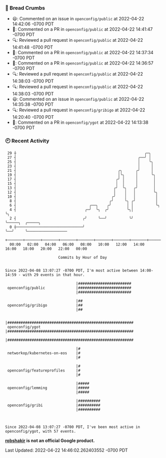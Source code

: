 ### 🍞 Bread Crumbs

 * 😃: Commented on an issue in `openconfig/public` at 2022-04-22 14:42:06 -0700 PDT
 * 💬: Commented on a PR in  `openconfig/public` at 2022-04-22 14:41:47 -0700 PDT
 * 🔍: Reviewed a pull request in  `openconfig/public` at 2022-04-22 14:41:48 -0700 PDT
 * 💬: Commented on a PR in  `openconfig/public` at 2022-04-22 14:37:34 -0700 PDT
 * 💬: Commented on a PR in  `openconfig/public` at 2022-04-22 14:36:57 -0700 PDT
 * 🔍: Reviewed a pull request in  `openconfig/public` at 2022-04-22 14:38:03 -0700 PDT
 * 🔍: Reviewed a pull request in  `openconfig/public` at 2022-04-22 14:38:03 -0700 PDT
 * 😃: Commented on an issue in `openconfig/public` at 2022-04-22 14:35:38 -0700 PDT
 * 🔍: Reviewed a pull request in  `openconfig/gribigo` at 2022-04-22 14:20:40 -0700 PDT
 * 💬: Commented on a PR in  `openconfig/ygot` at 2022-04-22 14:13:38 -0700 PDT

### 🕘 Recent Activity
```
 29 ┼                                                          ╭─╮
 27 ┤                                                       ╭──╯ │
 25 ┤                                                       │    ╰╮
 23 ┤                                                       │     │
 21 ┤                                              ╭╮      ╭╯     │
 19 ┤                                              │╰╮     │      ╰╮
 17 ┤                                             ╭╯ │     │       │
 15 ┤                                             │  │     │       │
 13 ┤                                            ╭╯  ╰╮   ╭╯       │
 12 ┤                                            │    │   │        ╰╮
 10 ┤                                           ╭╯    │   │         │
  8 ┤                                          ╭╯     ╰╮ ╭╯         │
  6 ┤                                 ╭──╮    ╭╯       │ │          ╰╮
  4 ┤                               ╭─╯  ╰╮  ╭╯        ╰╮│           ╰╮
  2 ┤                              ╭╯     ╰──╯          ╰╯            ╰─────╮  ╭─────╮
  0 ┼──────────────────────────────╯                                        ╰──╯     ╰──────────────────
    +───────+───────+───────+───────+───────+───────+───────+───────+───────+───────+───────+───────+────
  00:00   02:00   04:00   06:00   08:00   10:00   12:00   14:00   16:00   18:00   20:00   22:00   00:00   

						Commits by Hour of Day


Since 2022-04-08 13:07:27 -0700 PDT, I'm most active between 14:00-14:59 - with 29 events in that hour.

```



```
                                |########################
 openconfig/public              |########################
                                |########################

                                |##
 openconfig/gribigo             |##
                                |##

                                |#########################################################
 openconfig/ygot                |#########################################################
                                |#########################################################

                                |#
 networkop/kubernetes-on-eos    |#
                                |#

                                |#
 openconfig/featureprofiles     |#
                                |#

                                |#####
 openconfig/lemming             |#####
                                |#####

                                |##########
 openconfig/gribi               |##########
                                |##########



Since 2022-04-08 13:07:27 -0700 PDT, I've been most active in openconfig/ygot, with 57 events.

```
**[robshakir](mailto:robjs@google.com) is not an official Google product.**  


Last Updated: 2022-04-22 14:46:02.262403552 -0700 PDT
